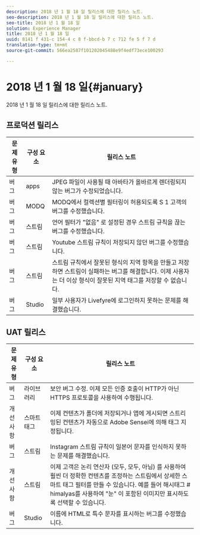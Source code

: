 ```yaml
---
description: 2018 년 1 월 18 일 릴리스에 대한 릴리스 노트.
seo-description: 2018 년 1 월 18 일 릴리스에 대한 릴리스 노트.
seo-title: 2018 년 1 월 18 일
solution: Experience Manager
title: 2018 년 1 월 18 일
uuid: 8141 f 431-c 154-4 c 8 f-bbcd-b 7 c 712 fe 5 f 7 d
translation-type: tm+mt
source-git-commit: 566ea2587f101202045488e9f4edf73ece100293

---
```



# 2018 년 1 월 18 일{#january}

2018 년 1 월 18 일 릴리스에 대한 릴리스 노트.

## 프로덕션 릴리스

| **문제 유형** | **구성 요소** | **릴리스 노트** |
|---|---|---|
| 버그 | apps | JPEG 파일이 사용될 때 아바타가 올바르게 렌더링되지 않는 버그가 수정되었습니다. |
| 버그 | MODQ | MODQ에서 컬렉션별 필터링이 허용되도록 S 1 고객의 버그를 수정했습니다. |
| 버그 | 스트림 | 언어 필터가 "없음" 로 설정된 경우 스트림 규칙을 끊는 버그를 수정했습니다. |
| 버그 | 스트림 | Youtube 스트림 규칙이 저장되지 않던 버그를 수정했습니다. |
| 버그 | 스트림 | 스트림 규칙에서 잘못된 형식의 지역 항목을 만들고 저장하면 스트림이 실패하는 버그를 해결합니다. 이제 사용자는 더 이상 형식이 잘못된 지역 태그를 저장할 수 없습니다. |
| 버그 | Studio | 일부 사용자가 Livefyre에 로그인하지 못하는 문제를 해결했습니다. |

## UAT 릴리스

| **문제 유형** | **구성 요소** | **릴리스 노트** |
|---|---|---|
| 버그 | 라이브러리 | 보안 버그 수정. 이제 모든 인증 호출이 HTTP가 아닌 HTTPS 프로토콜을 사용하여 수행됩니다. |
| 개선 사항 | 스마트 태그 | 이제 컨텐츠가 폴더에 저장되거나 앱에 게시되면 스트리밍된 컨텐츠가 자동으로 Adobe Sensei에 의해 태그 지정됩니다. |
| 버그 | 스트림 | Instagram 스트림 규칙이 일본어 문자를 인식하지 못하는 문제를 해결했습니다. |
| 개선 사항 | 스트림 | 이제 고객은 논리 연산자 (모두, 모두, 아님) 를 사용하여 훨씬 더 정확한 컨텐츠를 조정하는 스트림에서 상세한 스마트 태그 필터를 만들 수 있습니다. 예를 들어 해시태그 # himalyas를 사용하여 "눈" 이 포함된 이미지만 표시하도록 선택할 수 있습니다. |
| 버그 | Studio | 이름에 HTML로 특수 문자를 표시하는 버그를 수정했습니다. |

